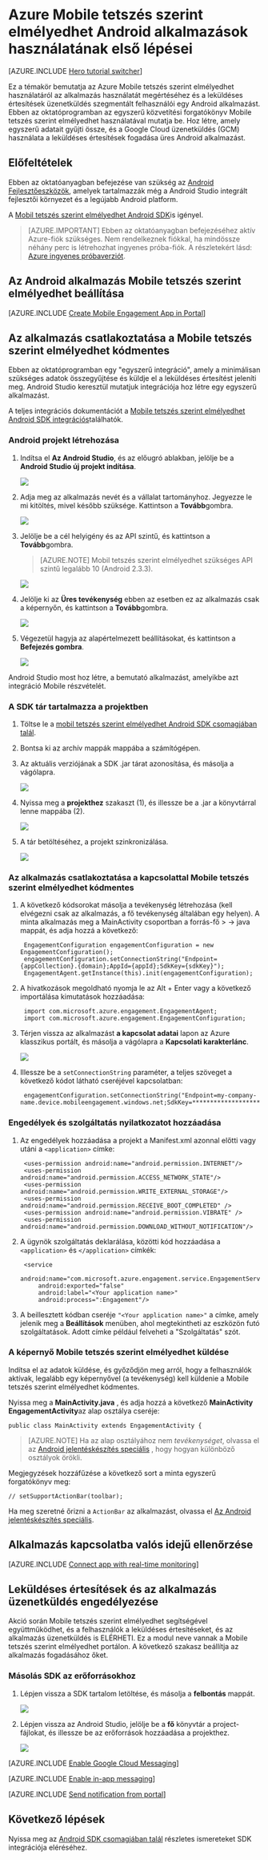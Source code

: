 <properties
    pageTitle="Első lépések az Android alkalmazások Azure Mobile tetszés szerint elmélyedhet"
    description="Megtudhatja, hogy miként analitikai és a leküldéses értesítések Azure Mobile tetszés szerint elmélyedhet használata Android-alkalmazással."
    services="mobile-engagement"
    documentationCenter="android"
    authors="piyushjo"
    manager="erikre"
    editor="" />

<tags
    ms.service="mobile-engagement"
    ms.workload="mobile"
    ms.tgt_pltfrm="mobile-android"
    ms.devlang="Java"
    ms.topic="hero-article"
    ms.date="08/10/2016"
    ms.author="piyushjo;ricksal" />

# <a name="get-started-with-azure-mobile-engagement-for-android-apps"></a>Azure Mobile tetszés szerint elmélyedhet Android alkalmazások használatának első lépései

[AZURE.INCLUDE [Hero tutorial switcher](../../includes/mobile-engagement-hero-tutorial-switcher.md)]

Ez a témakör bemutatja az Azure Mobile tetszés szerint elmélyedhet használatáról az alkalmazás használatát megértéséhez és a leküldéses értesítések üzenetküldés szegmentált felhasználói egy Android alkalmazást.
Ebben az oktatóprogramban az egyszerű közvetítési forgatókönyv Mobile tetszés szerint elmélyedhet használatával mutatja be. Hoz létre, amely egyszerű adatait gyűjti össze, és a Google Cloud üzenetküldés (GCM) használata a leküldéses értesítések fogadása üres Android alkalmazást.

## <a name="prerequisites"></a>Előfeltételek

Ebben az oktatóanyagban befejezése van szükség az [Android Fejlesztőeszközök](https://developer.android.com/sdk/index.html), amelyek tartalmazzák még a Android Studio integrált fejlesztői környezet és a legújabb Android platform.

A [Mobil tetszés szerint elmélyedhet Android SDK](https://aka.ms/vq9mfn)is igényel.

> [AZURE.IMPORTANT] Ebben az oktatóanyagban befejezéséhez aktív Azure-fiók szükséges. Nem rendelkeznek fiókkal, ha mindössze néhány perc is létrehozhat ingyenes próba-fiók. A részletekért lásd: [Azure ingyenes próbaverziót](https://azure.microsoft.com/pricing/free-trial/?WT.mc_id=A0E0E5C02&amp;returnurl=http%3A%2F%2Fazure.microsoft.com%2Fen-us%2Fdocumentation%2Farticles%2Fmobile-engagement-android-get-started).

## <a name="set-up-mobile-engagement-for-your-android-app"></a>Az Android alkalmazás Mobile tetszés szerint elmélyedhet beállítása

[AZURE.INCLUDE [Create Mobile Engagement App in Portal](../../includes/mobile-engagement-create-app-in-portal-new.md)]

## <a name="connect-your-app-to-the-mobile-engagement-backend"></a>Az alkalmazás csatlakoztatása a Mobile tetszés szerint elmélyedhet kódmentes

Ebben az oktatóprogramban egy "egyszerű integráció", amely a minimálisan szükséges adatok összegyűjtése és küldje el a leküldéses értesítést jeleníti meg. Android Studio keresztül mutatjuk integrációja hoz létre egy egyszerű alkalmazást.

A teljes integrációs dokumentációt a [Mobile tetszés szerint elmélyedhet Android SDK integrációs](mobile-engagement-android-sdk-overview.md)találhatók.

### <a name="create-an-android-project"></a>Android projekt létrehozása

1. Indítsa el **Az Android Studio**, és az előugró ablakban, jelölje be a **Android Studio új projekt indítása**.

    ![][1]

2. Adja meg az alkalmazás nevét és a vállalat tartományhoz. Jegyezze le mi kitöltés, mivel később szüksége. Kattintson a **Tovább**gombra.

    ![][2]

3. Jelölje be a cél helyigény és az API szintű, és kattintson a **Tovább**gombra.

    >[AZURE.NOTE] Mobil tetszés szerint elmélyedhet szükséges API szintű legalább 10 (Android 2.3.3).

    ![][3]

4. Jelölje ki az **Üres tevékenység** ebben az esetben ez az alkalmazás csak a képernyőn, és kattintson a **Tovább**gombra.

    ![][4]

5. Végezetül hagyja az alapértelmezett beállításokat, és kattintson a **Befejezés gombra**.

    ![][5]

Android Studio most hoz létre, a bemutató alkalmazást, amelyikbe azt integráció Mobile részvételét.

### <a name="include-the-sdk-library-in-your-project"></a>A SDK tár tartalmazza a projektben

1. Töltse le a [mobil tetszés szerint elmélyedhet Android SDK csomagjában talál](https://aka.ms/vq9mfn).
2. Bontsa ki az archív mappák mappába a számítógépen.
3. Az aktuális verziójának a SDK .jar tárat azonosítása, és másolja a vágólapra.

      ![][6]

4. Nyissa meg a **projekthez** szakaszt (1), és illessze be a .jar a könyvtárral lenne mappába (2).

      ![][7]

5. A tár betöltéséhez, a projekt szinkronizálása.

      ![][8]

### <a name="connect-your-app-to-mobile-engagement-backend-with-the-connection-string"></a>Az alkalmazás csatlakoztatása a kapcsolattal Mobile tetszés szerint elmélyedhet kódmentes

1. A következő kódsorokat másolja a tevékenység létrehozása (kell elvégezni csak az alkalmazás, a fő tevékenység általában egy helyen). A minta alkalmazás meg a MainActivity csoportban a forrás-fő > -> java mappát, és adja hozzá a következő:

        EngagementConfiguration engagementConfiguration = new EngagementConfiguration();
        engagementConfiguration.setConnectionString("Endpoint={appCollection}.{domain};AppId={appId};SdkKey={sdkKey}");
        EngagementAgent.getInstance(this).init(engagementConfiguration);

2. A hivatkozások megoldható nyomja le az Alt + Enter vagy a következő importálása kimutatások hozzáadása:

        import com.microsoft.azure.engagement.EngagementAgent;
        import com.microsoft.azure.engagement.EngagementConfiguration;

3. Térjen vissza az alkalmazást **a kapcsolat adatai** lapon az Azure klasszikus portált, és másolja a vágólapra a **Kapcsolati karakterlánc**.

      ![][9]

4. Illessze be a `setConnectionString` paraméter, a teljes szöveget a következő kódot látható cseréjével kapcsolatban:

        engagementConfiguration.setConnectionString("Endpoint=my-company-name.device.mobileengagement.windows.net;SdkKey=********************;AppId=*********");

### <a name="add-permissions-and-a-service-declaration"></a>Engedélyek és szolgáltatás nyilatkozatot hozzáadása

1. Az engedélyek hozzáadása a projekt a Manifest.xml azonnal előtti vagy utáni a `<application>` címke:

        <uses-permission android:name="android.permission.INTERNET"/>
        <uses-permission android:name="android.permission.ACCESS_NETWORK_STATE"/>
        <uses-permission android:name="android.permission.WRITE_EXTERNAL_STORAGE"/>
        <uses-permission android:name="android.permission.RECEIVE_BOOT_COMPLETED" />
        <uses-permission android:name="android.permission.VIBRATE" />
        <uses-permission android:name="android.permission.DOWNLOAD_WITHOUT_NOTIFICATION"/>

2. A ügynök szolgáltatás deklarálása, közötti kód hozzáadása a `<application>` és `</application>` címkék:

        <service
            android:name="com.microsoft.azure.engagement.service.EngagementService"
            android:exported="false"
            android:label="<Your application name>"
            android:process=":Engagement"/>

3. A beillesztett kódban cseréje `"<Your application name>"` a címke, amely jelenik meg a **Beállítások** menüben, ahol megtekintheti az eszközön futó szolgáltatások. Adott címke például felveheti a "Szolgáltatás" szót.

### <a name="send-a-screen-to-mobile-engagement"></a>A képernyő Mobile tetszés szerint elmélyedhet küldése

Indítsa el az adatok küldése, és győződjön meg arról, hogy a felhasználók aktívak, legalább egy képernyővel (a tevékenység) kell küldenie a Mobile tetszés szerint elmélyedhet kódmentes.

Nyissa meg a **MainActivity.java** , és adja hozzá a következő **MainActivity** **EngagementActivity**az alap osztálya cseréje:

    public class MainActivity extends EngagementActivity {

> [AZURE.NOTE] Ha az alap osztályához nem *tevékenységet*, olvassa el az [Android jelentéskészítés speciális](mobile-engagement-android-advanced-reporting.md#modifying-your-codeactivitycode-classes) , hogy hogyan különböző osztályok örökli.


Megjegyzések hozzáfűzése a következő sort a minta egyszerű forgatókönyv meg:

    // setSupportActionBar(toolbar);

Ha meg szeretné őrizni a `ActionBar` az alkalmazást, olvassa el [Az Android jelentéskészítés speciális](mobile-engagement-android-advanced-reporting.md#modifying-your-codeactivitycode-classes).

## <a name="connect-app-with-real-time-monitoring"></a>Alkalmazás kapcsolatba valós idejű ellenőrzése

[AZURE.INCLUDE [Connect app with real-time monitoring](../../includes/mobile-engagement-connect-app-with-monitor.md)]

## <a name="enable-push-notifications-and-in-app-messaging"></a>Leküldéses értesítések és az alkalmazás üzenetküldés engedélyezése

Akció során Mobile tetszés szerint elmélyedhet segítségével együttműködhet, és a felhasználók a leküldéses értesítéseket, és az alkalmazás üzenetküldés is ELÉRHETI. Ez a modul neve vannak a Mobile tetszés szerint elmélyedhet portálon.
A következő szakasz beállítja az alkalmazás fogadásához őket.

### <a name="copy-sdk-resources-in-your-project"></a>Másolás SDK az erőforrásokhoz

1. Lépjen vissza a SDK tartalom letöltése, és másolja a **felbontás** mappát.

    ![][10]

2. Lépjen vissza az Android Studio, jelölje be a **fő** könyvtár a project-fájlokat, és illessze be az erőforrások hozzáadása a projekthez.

    ![][11]

[AZURE.INCLUDE [Enable Google Cloud Messaging](../../includes/mobile-engagement-enable-google-cloud-messaging.md)]

[AZURE.INCLUDE [Enable in-app messaging](../../includes/mobile-engagement-android-send-push.md)]

[AZURE.INCLUDE [Send notification from portal](../../includes/mobile-engagement-android-send-push-from-portal.md)]

## <a name="next-steps"></a>Következő lépések

Nyissa meg az [Android SDK csomagjában talál](mobile-engagement-android-sdk-overview.md) részletes ismereteket SDK integrációja eléréséhez.

<!-- Images. -->
[1]: ./media/mobile-engagement-android-get-started/android-studio-new-project.png
[2]: ./media/mobile-engagement-android-get-started/android-studio-project-props.png
[3]: ./media/mobile-engagement-android-get-started/android-studio-project-props2.png
[4]: ./media/mobile-engagement-android-get-started/android-studio-add-activity.png
[5]: ./media/mobile-engagement-android-get-started/android-studio-activity-name.png
[6]: ./media/mobile-engagement-android-get-started/sdk-content.png
[7]: ./media/mobile-engagement-android-get-started/paste-jar.png
[8]: ./media/mobile-engagement-android-get-started/sync-project.png
[9]: ./media/mobile-engagement-android-get-started/app-connection-info-page.png
[10]: ./media/mobile-engagement-android-get-started/copy-resources.png
[11]: ./media/mobile-engagement-android-get-started/paste-resources.png
